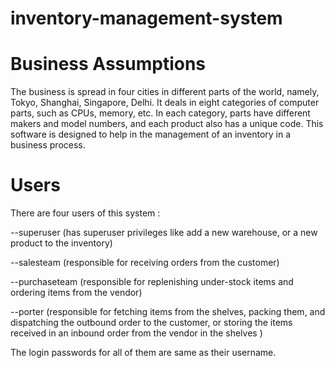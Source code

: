 # inventory-management-system

# Business Assumptions

The business is spread in four cities in different parts of the world, namely, Tokyo, Shanghai, Singapore, Delhi. It deals in eight categories of computer parts, such as CPUs, memory, etc. In each category, parts have different makers and model numbers, and each product also has a unique code. This software is designed to help in the management of an inventory in a business process.

# Users

There are four users of this system :

--superuser (has superuser privileges like add a new warehouse, or a new product to the inventory)

--salesteam (responsible for receiving orders from the customer)

--purchaseteam (responsible for replenishing under-stock items and ordering items from the vendor)

--porter (responsible for fetching items from the shelves, packing them, and dispatching the outbound order to the customer, or storing the items received in an inbound order from the vendor in the shelves )

The login passwords for all of them are same as their username.
